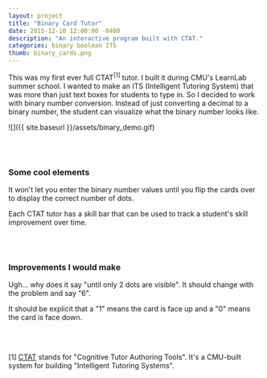 ```yaml
---
layout: project
title: "Binary Card Tutor"
date: 2015-12-10 12:00:00 -0400
description: "An interactive program built with CTAT."
categories: binary boolean ITS
thumb: binary_cards.png
---
```


This was my first ever full CTAT<sup>[1]</sup> tutor. I built it during CMU's LearnLab summer school.
I wanted to make an ITS (Intelligent Tutoring System) that was more than just text boxes for students to type in. So I decided to work with binary number conversion. Instead of just converting a decimal to a binary number, the student can visualize what the binary number looks like.


![]({{ site.baseurl }}/assets/binary_demo.gif)

<br><br>

<h3>Some cool elements</h3>
It won't let you enter the binary number values until you flip the cards over to display the correct number of dots.


Each CTAT tutor has a skill bar that can be used to track a student's skill improvement over time.


<br><br>

<h3>Improvements I would make</h3>
Ugh... why does it say "until only 2 dots are visible". It should change with the problem and say "6".


It should be explicit that a "1" means the card is face up and a "0" means the card is face down.




<br><br>

[1] [CTAT](http://ctat.pact.cs.cmu.edu/) stands for "Cognitive Tutor Authoring Tools". It's a CMU-built system for building "Intelligent Tutoring Systems".

